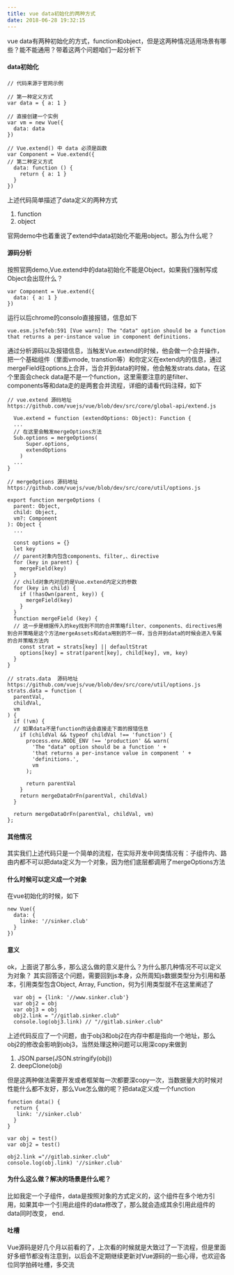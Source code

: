 ```yaml
---
title: vue data初始化的两种方式
date: 2018-06-28 19:32:15
---
```


vue data有两种初始化的方式，function和object，但是这两种情况适用场景有哪些？能不能通用？带着这两个问题咱们一起分析下

<!-- more -->

#### data初始化

```
// 代码来源于官网示例

// 第一种定义方式
var data = { a: 1 }

// 直接创建一个实例
var vm = new Vue({
  data: data
})

// Vue.extend() 中 data 必须是函数
var Component = Vue.extend({
// 第二种定义方式
  data: function () {
    return { a: 1 }
  }
})
```
上述代码简单描述了data定义的两种方式
1. function
2. object

官网demo中也着重说了extend中data初始化不能用object。那么为什么呢？

#### 源码分析

按照官网demo,Vue.extend中的data初始化不能是Object，如果我们强制写成Object会出现什么？

```
var Component = Vue.extend({
  data: { a: 1 }
})
```
运行以后chrome的consolo直接报错，信息如下

```
vue.esm.js?efeb:591 [Vue warn]: The "data" option should be a function that returns a per-instance value in component definitions.
```
通过分析源码以及报错信息，当触发Vue.extend的时候，他会做一个合并操作，把一个基础组件（里面vmode, transtion等）和你定义在extend内的信息，通过mergeField往options上合并，当合并到data的时候，他会触发strats.data，在这个里面会check data是不是一个function，这里需要注意的是filter、components等和data走的是两套合并流程，详细的请看代码注释，如下

```
// vue.extend 源码地址https://github.com/vuejs/vue/blob/dev/src/core/global-api/extend.js

  Vue.extend = function (extendOptions: Object): Function {
  ...
  // 在这里会触发mergeOptions方法
  Sub.options = mergeOptions(
      Super.options,
      extendOptions
    )
  ...
}

// mergeOptions 源码地址https://github.com/vuejs/vue/blob/dev/src/core/util/options.js

export function mergeOptions (
  parent: Object,
  child: Object,
  vm?: Component
): Object {
  ...

  const options = {}
  let key
  // parent对象内包含components、filter,、directive
  for (key in parent) {
    mergeField(key)
  }
  // child对象内对应的是Vue.extend内定义的参数
  for (key in child) {
    if (!hasOwn(parent, key)) {
      mergeField(key)
    }
  }
  function mergeField (key) {
  // 这一步是根据传入的key找到不同的合并策略filter、components、directives用到合并策略是这个方法mergeAssets和data用到的不一样，当合并到data的时候会进入专属的合并策略方法内
    const strat = strats[key] || defaultStrat
    options[key] = strat(parent[key], child[key], vm, key)
  }
}

// strats.data  源码地址https://github.com/vuejs/vue/blob/dev/src/core/util/options.js
strats.data = function (
  parentVal,
  childVal,
  vm
) {
  if (!vm) {
  // 如果data不是function的话会直接走下面的报错信息
    if (childVal && typeof childVal !== 'function') {
      process.env.NODE_ENV !== 'production' && warn(
        'The "data" option should be a function ' +
        'that returns a per-instance value in component ' +
        'definitions.',
        vm
      );

      return parentVal
    }
    return mergeDataOrFn(parentVal, childVal)
  }

  return mergeDataOrFn(parentVal, childVal, vm)
};

```

#### 其他情况

其实我们上述代码只是一个简单的流程，在实际开发中同类情况有：子组件内、路由内都不可以把data定义为一个对象，因为他们底层都调用了mergeOptions方法

#### 什么时候可以定义成一个对象

在vue初始化的时候，如下

```
new Vue({
  data: {
    linke: '//sinker.club'
  }
})
```

#### 意义

ok，上面说了那么多，那么这么做的意义是什么？为什么那几种情况不可以定义为对象？
其实回答这个问题，需要回到js本身，众所周知js数据类型分为引用和基本，引用类型包含Object, Array, Function，何为引用类型就不在这里阐述了

```
  var obj = {link: '//www.sinker.club'}
  var obj2 = obj
  var obj3 = obj
  obj2.link = "//gitlab.sinker.club"
  console.log(obj3.link) // "//gitlab.sinker.club"
```

上述代码反应了一个问题，由于obj3和obj2在内存中都是指向一个地址，那么obj2的修改会影响到obj3，当然处理这种问题可以用深copy来做到
1. JSON.parse(JSON.stringify(obj))
2. deepClone(obj)

但是这两种做法需要开发或者框架每一次都要深copy一次，当数据量大的时候对性能什么都不友好，那么Vue怎么做的呢？把data定义成一个function

```
function data() {
  return {
   link: '//sinker.club'
  }
}

var obj = test()
var obj2 = test()

obj2.link ="//gitlab.sinker.club"
console.log(obj.link) '//sinker.club'

```


#### 为什么这么做？解决的场景是什么呢？

比如我定一个子组件，data是按照对象的方式定义的，这个组件在多个地方引用，如果其中一个引用此组件的data修改了，那么就会造成其余引用此组件的data同时改变， end.

#### 吐槽

Vue源码是好几个月以前看的了，上次看的时候就是大致过了一下流程，但是里面好多细节都没有注意到，以后会不定期继续更新对Vue源码的一些心得，也欢迎各位同学拍砖吐槽，多交流



